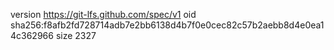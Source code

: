 version https://git-lfs.github.com/spec/v1
oid sha256:f8afb2fd728714adb7e2bb6138d4b7f0e0cec82c57b2aebb8d4e0ea14c362966
size 2327
